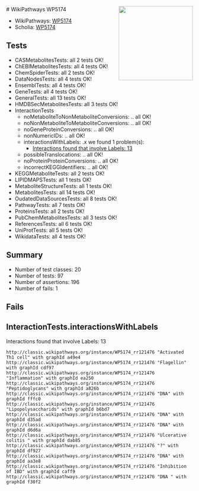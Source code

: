 <img style="float: right; width: 200px" src="https://upload.wikimedia.org/wikipedia/commons/thumb/8/83/Wplogo_with_text_500.png/640px-Wplogo_with_text_500.png" />
# WikiPathways WP5174

* WikiPathways: [WP5174](https://wikipathways.org/pathways/WP5174)
* Scholia: [WP5174](https://scholia.toolforge.org/wikipathways/WP5174)
## Tests
* CASMetabolitesTests: all 2 tests OK!
* ChEBIMetabolitesTests: all 4 tests OK!
* ChemSpiderTests: all 2 tests OK!
* DataNodesTests: all 4 tests OK!
* EnsemblTests: all 4 tests OK!
* GeneTests: all 4 tests OK!
* GeneralTests: all 13 tests OK!
* HMDBSecMetabolitesTests: all 3 tests OK!
* InteractionTests
    * noMetaboliteToNonMetaboliteConversions: .. all OK!
    * noNonMetaboliteToMetaboliteConversions: .. all OK!
    * noGeneProteinConversions: .. all OK!
    * nonNumericIDs: .. all OK!
    * interactionsWithLabels: .x we found 1 problem(s):
        * [Interactions found that involve Labels: 13](#fe97a8bb)
    * possibleTranslocations: .. all OK!
    * noProteinProteinConversions: .. all OK!
    * incorrectKEGGIdentifiers: .. all OK!
* KEGGMetaboliteTests: all 2 tests OK!
* LIPIDMAPSTests: all 1 tests OK!
* MetaboliteStructureTests: all 1 tests OK!
* MetabolitesTests: all 14 tests OK!
* OudatedDataSourcesTests: all 8 tests OK!
* PathwayTests: all 7 tests OK!
* ProteinsTests: all 2 tests OK!
* PubChemMetabolitesTests: all 3 tests OK!
* ReferencesTests: all 6 tests OK!
* UniProtTests: all 5 tests OK!
* WikidataTests: all 4 tests OK!


## Summary

* Number of test classes: 20
* Number of tests: 97
* Number of assertions: 196
* Number of fails: 1

## Fails

<a name="fe97a8bb" />

## InteractionTests.interactionsWithLabels

Interactions found that involve Labels: 13
```
http://classic.wikipathways.org/instance/WP5174_rr121476 "Activated Th1 cell" with graphId a49e4
http://classic.wikipathways.org/instance/WP5174_rr121476 "Flagellin" with graphId cdf97
http://classic.wikipathways.org/instance/WP5174_rr121476 "Inflammation" with graphId ea250
http://classic.wikipathways.org/instance/WP5174_rr121476 "Peptidoglycans" with graphId a826b
http://classic.wikipathways.org/instance/WP5174_rr121476 "DNA" with graphId fffc0
http://classic.wikipathways.org/instance/WP5174_rr121476 "Lipopolysaccharids" with graphId b6bd7
http://classic.wikipathways.org/instance/WP5174_rr121476 "DNA" with graphId d35ad
http://classic.wikipathways.org/instance/WP5174_rr121476 "DNA" with graphId d6d6a
http://classic.wikipathways.org/instance/WP5174_rr121476 "Ulcerative colitis " with graphId dab85
http://classic.wikipathways.org/instance/WP5174_rr121476 "?" with graphId df927
http://classic.wikipathways.org/instance/WP5174_rr121476 "DNA" with graphId aa3e8
http://classic.wikipathways.org/instance/WP5174_rr121476 "Inhibition of IBD" with graphId caff9
http://classic.wikipathways.org/instance/WP5174_rr121476 "DNA " with graphId f30f2
```

